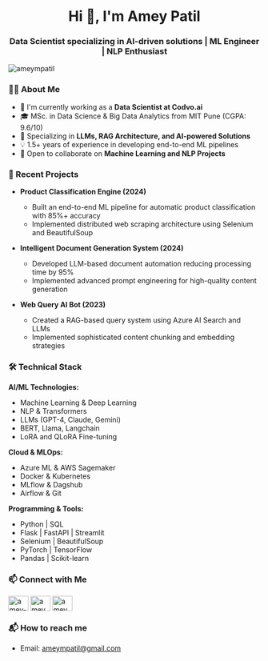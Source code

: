 <h1 align="center">Hi 👋, I'm Amey Patil</h1>
<h3 align="center">Data Scientist specializing in AI-driven solutions | ML Engineer | NLP Enthusiast</h3>

<p align="left">
    <img src="https://komarev.com/ghpvc/?username=ameympatil&label=Profile%20views&color=0e75b6&style=flat" alt="ameympatil" />
</p>

### 👨‍💻 About Me

- 🔭 I'm currently working as a **Data Scientist at Codvo.ai**
- 🎓 MSc. in Data Science & Big Data Analytics from MIT Pune (CGPA: 9.6/10)
- 🌱 Specializing in **LLMs, RAG Architecture, and AI-powered Solutions**
- 💡 1.5+ years of experience in developing end-to-end ML pipelines
- 👯 Open to collaborate on **Machine Learning and NLP Projects**

### 🚀 Recent Projects

- **Product Classification Engine (2024)**
  - Built an end-to-end ML pipeline for automatic product classification with 85%+ accuracy
  - Implemented distributed web scraping architecture using Selenium and BeautifulSoup

- **Intelligent Document Generation System (2024)**
  - Developed LLM-based document automation reducing processing time by 95%
  - Implemented advanced prompt engineering for high-quality content generation

- **Web Query AI Bot (2023)**
  - Created a RAG-based query system using Azure AI Search and LLMs
  - Implemented sophisticated content chunking and embedding strategies

### 🛠 Technical Stack

**AI/ML Technologies:**
- Machine Learning & Deep Learning
- NLP & Transformers
- LLMs (GPT-4, Claude, Gemini)
- BERT, Llama, Langchain
- LoRA and QLoRA Fine-tuning

**Cloud & MLOps:**
- Azure ML & AWS Sagemaker
- Docker & Kubernetes
- MLflow & Dagshub
- Airflow & Git

**Programming & Tools:**
- Python | SQL
- Flask | FastAPI | Streamlit
- Selenium | BeautifulSoup
- PyTorch | TensorFlow
- Pandas | Scikit-learn

### 📫 Connect with Me
<p align="left">
<a href="https://linkedin.com/in/amey-patil-2aa087208/" target="blank"><img align="center" src="https://raw.githubusercontent.com/rahuldkjain/github-profile-readme-generator/master/src/images/icons/Social/linked-in-alt.svg" alt="amey-patil" height="30" width="40" /></a>
<a href="https://twitter.com/ameympatil" target="blank"><img align="center" src="https://raw.githubusercontent.com/rahuldkjain/github-profile-readme-generator/master/src/images/icons/Social/twitter.svg" alt="ameympatil" height="30" width="40" /></a>
<a href="https://kaggle.com/ameympatil" target="blank"><img align="center" src="https://raw.githubusercontent.com/rahuldkjain/github-profile-readme-generator/master/src/images/icons/Social/kaggle.svg" alt="ameympatil" height="30" width="40" /></a>
</p>

### 📬 How to reach me
- Email: ameympatil@gmail.com
